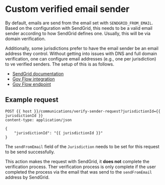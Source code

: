 # Custom verified email sender

By default, emails are send from the email set with `SENDGRID_FROM_EMAIL`. Based on the configuration with SendGrid, this needs to be a valid email sender according to how SendGrid defines one. Usually, this will be via domain verification.

Additionally, some jurisdictions prefer to have the email sender be an email address they control. Without getting into issues with DNS and full domain verification, one can configure email addresses (e.g., one per jurisdiction) to ve verified senders. The setup of this is as follows.

- [SendGrid documentation](https://docs.sendgrid.com/api-reference/sender-verification/create-verified-sender-request)
- [Gov Flow integration](https://github.com/govflow/govflow/blob/main/src/email/index.ts#L65)
- [Gov Flow endpoint](https://github.com/govflow/govflow/blob/main/src/core/communications/routes.ts#L75)

## Example request

```http
POST {{ host }}/communications/verify-sender-request?jurisdictionId={{ jurisdictionId }}
content-type: application/json

{
    "jurisdictionId": "{{ jurisdictionId }}"
}
```

The `sendFromEmail` field of the `Jurisdiction` needs to be set for this request to be send successfully.

This action makes the request with SendGrid, it **does not** complete the verification process. Ther verification process is only complete if the user completed the process via the email that was send to the `sendFromEmail` address by SendGrid.
